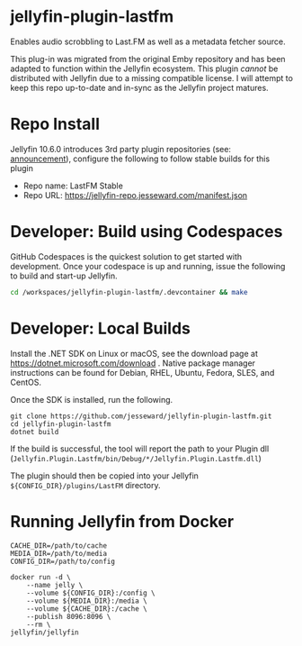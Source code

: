 # jellyfin-plugin-lastfm

Enables audio scrobbling to Last.FM as well as a metadata fetcher source.

This plug-in was migrated from the original Emby repository and has been adapted to function within the Jellyfin ecosystem. This plugin *cannot* be distributed with Jellyfin due to a missing compatible license. I will attempt to keep this repo up-to-date and in-sync as the Jellyfin project matures.

# Repo Install
Jellyfin 10.6.0 introduces 3rd party plugin repositories (see: [announcement](https://jellyfin.org/posts/plugin-updates/)), configure the following to follow stable builds for this plugin
* Repo name: LastFM Stable
* Repo URL: https://jellyfin-repo.jesseward.com/manifest.json

# Developer: Build using Codespaces

GitHub Codespaces is the quickest solution to get started with development. Once your codespace is up and running, issue the following to build and start-up Jellyfin.

```sh
cd /workspaces/jellyfin-plugin-lastfm/.devcontainer && make
```

# Developer: Local Builds


Install the .NET SDK on Linux or macOS, see the download page at https://dotnet.microsoft.com/download . Native package manager instructions can be found for Debian, RHEL, Ubuntu, Fedora, SLES, and CentOS.

Once the SDK is installed, run the following.

```
git clone https://github.com/jesseward/jellyfin-plugin-lastfm.git
cd jellyfin-plugin-lastfm
dotnet build
```

If the build is successful, the tool will report the path to your Plugin dll (`Jellyfin.Plugin.Lastfm/bin/Debug/*/Jellyfin.Plugin.Lastfm.dll`)

The plugin should then be copied into your Jellyfin `${CONFIG_DIR}/plugins/LastFM` directory.

# Running Jellyfin from Docker

```
CACHE_DIR=/path/to/cache
MEDIA_DIR=/path/to/media
CONFIG_DIR=/path/to/config

docker run -d \
    --name jelly \
    --volume ${CONFIG_DIR}:/config \
    --volume ${MEDIA_DIR}:/media \
    --volume ${CACHE_DIR}:/cache \
    --publish 8096:8096 \
    --rm \
jellyfin/jellyfin
```
